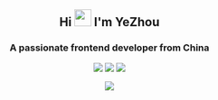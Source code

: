 ## <p align="center">Hi <img src="https://raw.githubusercontent.com/MartinHeinz/MartinHeinz/master/wave.gif" width="30px"> I'm YeZhou</p>

### <p align="center"> A passionate frontend developer from China </p>

<p align="center">
  <img src="https://img.shields.io/badge/Vue-3-green" />
  <img src="https://img.shields.io/badge/Vue-2-gree" />
  <img src="https://img.shields.io/badge/React-%2017-orange" />
</p>

<p align="center">
  <img src="https://github-readme-stats.vercel.app/api?username=yyyz1011&show_icons=true&theme=dark&show_icons=true" />
</p>

